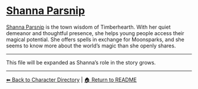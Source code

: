 # [Shanna Parsnip](characters/npcs/shanna-parsnip.md)

[Shanna Parsnip](characters/npcs/shanna-parsnip.md) is the town wisdom of Timberhearth. With her quiet demeanor and thoughtful presence, she helps young people access their magical potential. She offers spells in exchange for Moonsparks, and she seems to know more about the world’s magic than she openly shares.

---
This file will be expanded as Shanna’s role in the story grows.

---

[⬅ Back to Character Directory](../characters/character-directory.md) | [🏠 Return to README](../README.md)
